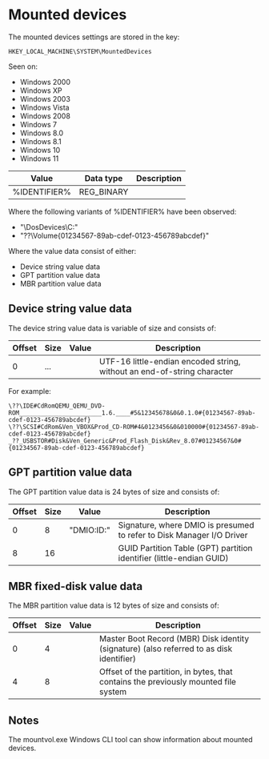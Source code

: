 # Mounted devices

The mounted devices settings are stored in the key:

```
HKEY_LOCAL_MACHINE\SYSTEM\MountedDevices
```

Seen on:

* Windows 2000
* Windows XP
* Windows 2003
* Windows Vista
* Windows 2008
* Windows 7
* Windows 8.0
* Windows 8.1
* Windows 10
* Windows 11

Value | Data type | Description
--- | --- | ---
%IDENTIFIER% | REG_BINARY | 

Where the following variants of %IDENTIFIER% have been observed:

* "\DosDevices\C:"
* "\??\Volume{01234567-89ab-cdef-0123-456789abcdef}"

Where the value data consist of either:

* Device string value data
* GPT partition value data
* MBR partition value data

## Device string value data

The device string value data is variable of size and consists of:

Offset | Size | Value | Description
--- | --- | --- | ---
0 | ... | | UTF-16 little-endian encoded string, without an end-of-string character

For example:

```
\??\IDE#CdRomQEMU_QEMU_DVD-ROM_______________________1.6.____#5&12345678&0&0.1.0#{01234567-89ab-cdef-0123-456789abcdef}
\??\SCSI#CdRom&Ven_VBOX&Prod_CD-ROM#4&0123456&0&010000#{01234567-89ab-cdef-0123-456789abcdef}
_??_USBSTOR#Disk&Ven_Generic&Prod_Flash_Disk&Rev_8.07#01234567&0#{01234567-89ab-cdef-0123-456789abcdef}
```

## GPT partition value data

The GPT partition value data is 24 bytes of size and consists of:

Offset | Size | Value | Description
--- | --- | --- | ---
0 | 8 | "DMIO:ID:" | Signature, where DMIO is presumed to refer to Disk Manager I/O Driver
8 | 16 | | GUID Partition Table (GPT) partition identifier (little-endian GUID)

## MBR fixed-disk value data

The MBR partition value data is 12 bytes of size and consists of:

Offset | Size | Value | Description
--- | --- | --- | ---
0 | 4 | | Master Boot Record (MBR) Disk identity (signature) (also referred to as disk identifier)
4 | 8 | | Offset of the partition, in bytes, that contains the previously mounted file system

## Notes

The mountvol.exe Windows CLI tool can show information about mounted devices.

